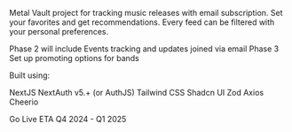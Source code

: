 Metal Vault project for tracking music releases with email subscription. Set your favorites and get recommendations. Every feed can be filtered with your personal preferences. 

Phase 2 will include Events tracking and updates joined via email 
Phase 3 Set up promoting options for bands 

Built using: 

NextJS
NextAuth v5.+ (or AuthJS)
Tailwind CSS
Shadcn UI
Zod
Axios
Cheerio

Go Live ETA Q4 2024 - Q1 2025